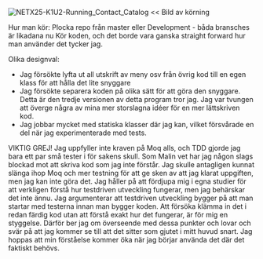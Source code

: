 ![NETX25-K1U2-Running_Contact_Catalog](https://github.com/user-attachments/assets/d73dd0f4-2f51-4b4f-8376-9864f1ac8f6d) << Bild av körning

Hur man kör:
Plocka repo från master eller Development - båda bransches är likadana nu
Kör koden, och det borde vara ganska straight forward hur man använder det tycker jag.

Olika designval:
- Jag försökte lyfta ut all utskrift av meny osv från övrig kod till en egen klass för att hålla det lite snyggare
- Jag försökte separera koden på olika sätt för att göra den snyggare. Detta är den tredje versionen av detta program tror jag. Jag var tvungen att överge några av mina mer storslagna idéer för en mer lättskriven kod.
- Jag jobbar mycket med statiska klasser där jag kan, vilket försvårade en del när jag experimenterade med tests.

VIKTIG GREJ!
Jag uppfyller inte kraven på Moq alls, och TDD gjorde jag bara ett par små tester i för sakens skull.
Som Malin vet har jag någon slags blockad mot att skriva kod som jag inte förstår. Jag skulle antagligen kunnat slänga ihop Moq och mer testning för att ge sken av att jag klarat uppgiften, men jag kan inte göra det.
Jag håller på att fördjupa mig i egna studier för att verkligen förstå hur testdriven utveckling fungerar, men jag behärskar det inte ännu.
Jag argumenterar att testdriven utveckling bygger på att man startar med testerna innan man bygger koden. Att försöka klämma in det i redan färdig kod utan att förstå exakt hur det fungerar, är för mig en styggelse.
Därför ber jag om överseende med dessa punkter och lovar och svär på att jag kommer se till att det sitter som gjutet i mitt huvud snart. Jag hoppas att min förståelse kommer öka när jag börjar använda det där det faktiskt behövs.
